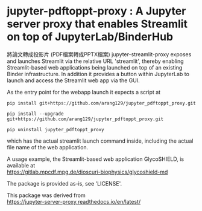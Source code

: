 # jupyter-pdftoppt-proxy : A Jupyter server proxy that enables Streamlit on top of JupyterLab/BinderHub
將論文轉成投影片 (PDF檔案轉成PPTX檔案)
jupyter-streamlit-proxy exposes and launches Streamlit via the relative URL
'streamlit', thereby enabling Streamlit-based web applications being launched
on top of an existing Binder infrastructure.  In addition it provides a button
within JupyterLab to launch and access the Streamlit web app via the GUI.

As the entry point for the webapp launch it expects a script at

`pip install git+https://github.com/arang129/jupyter_pdftoppt_proxy.git`

`pip install --upgrade git+https://github.com/arang129/jupyter_pdftoppt_proxy.git`

`pip uninstall jupyter_pdftoppt_proxy`

which has the actual streamlit launch command inside, including the actual
file name of the web application.

A usage example, the Streamlit-based web application GlycoSHIELD, is available at   
https://gitlab.mpcdf.mpg.de/dioscuri-biophysics/glycoshield-md

The package is provided as-is, see 'LICENSE'.

This package was derived from   
https://jupyter-server-proxy.readthedocs.io/en/latest/
